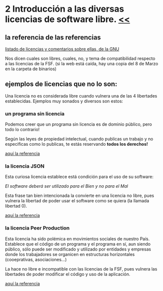 # 2 Introducción a las diversas licencias de software libre. [<<](../README.md)

## la referencia de las referencias

[listado  de licencias y comentarios sobre ellas, de la GNU](https://www.gnu.org/licenses/license-list.html)

Nos dicen cuales son libres, cuales, no, y tema de compatibilidad respecto a las licencias de la FSF. (si la web está caída, hay una copia del 8 de Marzo en la carpeta de binarios)

## ejemplos de licencias que no lo son:

Una licencia no es considerada libre cuando vulnera una de las 4 libertades establecidas. Ejemplos muy sonados y diversos son estos:

### un programa sin licencia

Podemos creer que un programa sin licencia es de dominio público, pero todo lo contrario! 

Según las leyes de propiedad intelectual, cuando publicas un trabajo y no especificas como lo publicas, te estás reservando **todos los derechos!**

[aquí la referencia](https://www.gnu.org/licenses/license-list.html#NoLicense)

### la licencia JSON

Esta curiosa licencia establece está condición para el uso de su software:

*El software deberá ser utilizado para el Bien y no para el Mal*

Esta frase tan bien intencionada la convierte en una licencia no libre, pues vulnera la libertad de poder usar el software como se quiera (la llamada libertad 0).

[aquí la referencia](https://www.gnu.org/licenses/license-list.html#JSON)

### la licencia Peer Production

Esta licencia ha sido polémica en movimientos sociales de nuestro País. Establece que el código de un programa y el programa en sí, aun siendo público, sólo puede ser modificado y utilizado por entidades y empresas donde los trabajadores se organicen en estructuras horizontales (cooeprativas, asociaciones...)

La hace no libre e incompatible con las licencias de la FSF, pues vulnera las libertades de poder modificar el código y uso de la aplicación.

[aquí la referencia](https://www.gnu.org/licenses/license-list.html#PPL) 


